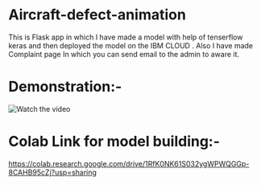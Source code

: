# Aircraft-defect-animation
This is Flask app  in which I have made a model with help of tenserflow  keras  and then deployed the model on the IBM CLOUD  . Also I have made  Complaint page In which you can send email to the admin to aware it. 

# Demonstration:-

![Watch the video](https://drive.google.com/file/d/1eX9L7A_bQnX1LUU0GbQLtj7dQS-MJQps/view?usp=sharing)


# Colab Link for model building:-
https://colab.research.google.com/drive/1RfK0NK61S032ygWPWQGGp-8CAHB95cZj?usp=sharing


